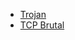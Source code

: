 
- [Trojan](https://github.com/trojan-gfw/trojan)
- [TCP Brutal](https://github.com/apernet/tcp-brutal)